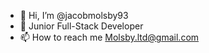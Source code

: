 - 👋 Hi, I’m @jacobmolsby93
- 🌱 Junior Full-Stack Developer
- 📫 How to reach me Molsby.ltd@gmail.com
<!---
jacobmolsby93/jacobmolsby93 is a ✨ special ✨ repository because its `README.md` (this file) appears on your GitHub profile.
You can click the Preview link to take a look at your changes.
--->
